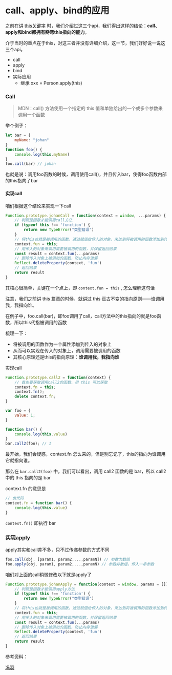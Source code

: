 # call、apply、bind的应用



之前在讲 [this关键字](../this关键字) 时，我们介绍过这三个api，我们得出这样的结论：**call、apply和bind都拥有掰弯this指向的能力**。

介于当时的重点在于this，对这三者并没有详细介绍，这一节，我们好好说一说这三个api。



- call
- apply
- bind
- 实际应用
  - 继承 xxx = Person.apply(this)



### Call

> MDN：call() 方法使用一个指定的 this 值和单独给出的一个或多个参数来调用一个函数

举个例子：

```javascript
let bar = {
    myName: "johan"
}
function foo() {
    console.log(this.myName)
}
foo.call(bar) // johan
```

也就是说：调用foo函数的时候，调用使用call()，并且传入bar，使得foo函数内部的this指向了bar



#### 实现call

咱们根据这个结论来实现一下call

```javascript
Function.prototype.johanCall = function(context = window, ...params) {
    // 判断是函数才能调用call方法
    if (typeof this !== 'function') {
        return new TypeError("类型错误")
    }
    // 将this也就是被调用的函数，通过赋值给传入的对象，来达到将被调用的函数添加到传入的对象上的目的
    context.fun = this;
    // 用传入的对象来调用需要被调用的函数，并保留返回结果
    const result = context.fun(...params)
    // 删除传入对象上被添加的函数，防止内存泄漏
    Reflect.deleteProperty(context, 'fun')
    // 返回结果
    return result
}
```

其核心很简单，关键在一个点上，即 `context.fun = this` , 怎么理解这句话

注意，我们之前讲 this 篇章的时候，就讲过 this 亘古不变的指向原则——谁调用我，我指向谁。

在例子中，foo.call(bar)，即foo调用了call，call方法中的this指向的就是foo函数，所以this代指被调用的函数

梳理一下：

- 将被调用的函数作为一个属性添加到传入的对象上
- 从而可以实现在传入的对象上，调用需要被调用的函数
- 其核心原理还是this的指向原理：**谁调用我，我指向谁**













实现call

```javascript
Function.prototype.call2 = function(context) {
    // 首先要获取调用call2的函数，用 this 可以获取
    context.fn = this;
    context.fn();
    delete context.fn;
}

var foo = {
    value: 1;
}

function bar() {
    console.log(this.value)
}
bar.call2(foo); // 1
```

最开始，我们会疑惑，context.fn 怎么来的，但是别忘记了，this的指向为谁调用它就指向谁。

那么在 `bar.call2(foo)` 中，我们可以看出，调用 call2 函数的是 bar，所以 call2 中的 this 指向的是 bar

context.fn 的意思是

```javascript
// 伪代码
context.fn = function bar() {
    console.log(this.value)
} 
```

`context.fn()` 即执行 bar 









### 实现apply

apply其实和call差不多，只不过传递参数的方式不同

```javascript
foo.call(obj, [param1, param2,...,paramN]) // 参数为数组
foo.apply(obj, param1, param2,...,paramN) // 参数非数组，传入一串参数
```

咱们对上面的call稍微修改以下就是apply了

```javascript
Function.prototype.johanApply = function(context = window, params = []) {
    // 判断是函数才能调用apply方法
    if (typeof this !== 'function') {
        return new TypeError("类型错误")
    }
    // 将this也就是被调用的函数，通过赋值给传入的对象，来达到将被调用的函数添加到传入的对象上的目的
    context.fun = this;
    // 用传入的对象来调用需要被调用的函数，并保留返回结果
    const result = context.fun(...params)
    // 删除传入对象上被添加的函数，防止内存泄漏
    Reflect.deleteProperty(context, 'fun')
    // 返回结果
    return result
}
```











参考资料：

[冯羽](https://github.com/mqyqingfeng/Blog/issues/11)





